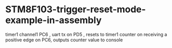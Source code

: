 # STM8F103-trigger-reset-mode-example-in-assembly
timer1 channel1 PC6  , uart tx on PD5 , resets to timer1 counter on receiving a positive edge on PC6, outputs counter value to console
